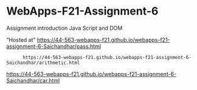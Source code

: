 # WebApps-F21-Assignment-6
Assignment introduction Java Script and DOM


"Hosted at" https://44-563-webapps-f21.github.io/webapps-f21-assignment-6-Saichandhar/pass.html

          https://44-563-webapps-f21.github.io/webapps-f21-assignment-6-Saichandhar/arithmetic.html
  
  https://44-563-webapps-f21.github.io/webapps-f21-assignment-6-Saichandhar/car.html
